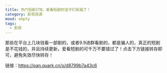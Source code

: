 ```yaml
---
title: 热门短剧1TB，爱看短剧的宝子们有福了！
category: 影视资源
mood: empty
tags:
  - 影视
---
```





那些在平台上几块钱看一部剧的，或者9.9进群看剧的，都是骗人的，真正的短剧是不花钱的，并且持续更新，爱看短剧的可千万不要错过了！点击下方链接转存即可，避免失效尽快转存！




链接：https://pan.quark.cn/s/d8799b7a43c6

  








